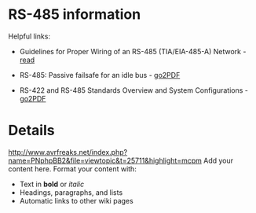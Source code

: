 # RS-485 information #

Helpful links:

  * Guidelines for Proper Wiring of an RS-485 (TIA/EIA-485-A) Network - [read](http://www.maxim-ic.com/app-notes/index.mvp/id/763)

  * RS-485: Passive failsafe for an idle bus - [go2PDF](http://www.ti.com/lit/an/slyt324/slyt324.pdf)

  * RS-422 and RS-485 Standards Overview and System Configurations - [go2PDF](http://www.ti.com/lit/an/slla070d/slla070d.pdf)


# Details #
http://www.avrfreaks.net/index.php?name=PNphpBB2&file=viewtopic&t=25711&highlight=mcpm
Add your content here.  Format your content with:
  * Text in **bold** or _italic_
  * Headings, paragraphs, and lists
  * Automatic links to other wiki pages